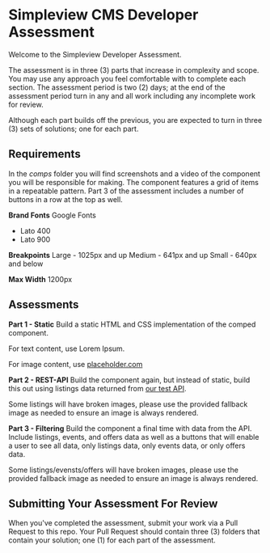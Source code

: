 Simpleview CMS Developer Assessment
======
Welcome to the Simpleview Developer Assessment.

The assessment is in three (3) parts that increase in complexity and scope. You may use any approach you feel comfortable with to complete each section. The assessment period is two (2) days; at the end of the assessment period turn in any and all work including any incomplete work for review.

Although each part builds off the previous, you are expected to turn in three (3) sets of solutions; one for each part.

Requirements
------
In the *comps* folder you will find screenshots and a video of the component you will be responsible for making. The component features a grid of items in a repeatable pattern. Part 3 of the assessment includes a number of buttons in a row at the top as well.

**Brand Fonts**
Google Fonts
* Lato 400
* Lato 900

**Breakpoints**
Large - 1025px and up
Medium - 641px and up
Small - 640px and below

**Max Width**
1200px

Assessments
------
**Part 1 - Static**
Build a static HTML and CSS implementation of the comped component.

For text content, use Lorem Ipsum.

For image content, use [placeholder.com](https://placeholder.com/)

**Part 2 - REST-API**
Build the component again, but instead of static, build this out using listings data returned from [our test API](https://sv-reqres.now.sh).

Some listings will have broken images, please use the provided fallback image as needed to ensure an image is always rendered.

**Part 3 - Filtering**
Build the component a final time with data from the API. Include listings, events, and offers data as well as a buttons that will enable a user to see all data, only listings data, only events data, or only offers data.

Some listings/evensts/offers will have broken images, please use the provided fallback image as needed to ensure an image is always rendered.

Submitting Your Assessment For Review
------
When you've completed the assessment, submit your work via a Pull Request to this repo. Your Pull Request should contain three (3) folders that contain your solution; one (1) for each part of the assessment.
